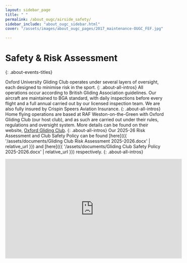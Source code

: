 ```yaml
---
layout: sidebar_page
title: " "
permalink: /about_ougc/airside_safety/
sidebar_include: "about_ougc_sidebar.html"
cover: "/assets/images/about_ougc_pages/2017_maintenance-OUGC_FEF.jpg"

---
```


# Safety & Risk Assessment
{: .about-events-titles}

Oxford University Gliding Club operates under several layers of oversight, each designed to minimise risk in the sport. 
{: .about-all-intros}
All operations occur according to British Gliding Association guidelines. Our aircraft are maintained to BGA standard, with daily inspections before every flight and a full annual carried out by our licensed inspection team. We are also fully insured by Crispin Speers Aviation Insurance.
{: .about-all-intros}
Home flying operations are based at RAF Weston-on-the-Green with Oxford Gliding Club (our host club), and as such are carried out under their rules, regulations and oversight system. More details can be found on their website, [Oxford Gliding Club](https://www.oxfordgliding.com/ "Oxford Gliding Club").
{: .about-all-intros}
Our 2025-26 Risk Assessment and Club Safety Policy can be found [here]({{ '/assets/documents/Gliding Club Risk Assessment 2025-2026.docx' | relative_url }}) and [here]({{ '/assets/documents/Gliding Club Safety Policy 2025-2026.docx' | relative_url }}) respectively.
{: .about-all-intros}


<div class="video-wrapper">
    <iframe width="560" height="315" src="https://www.youtube.com/embed/8S-J1lAQIrY?si=QvM2y68NcszOUNrf" title="YouTube video player" frameborder="0" allow="accelerometer; autoplay; clipboard-write; encrypted-media; gyroscope; picture-in-picture; web-share" referrerpolicy="strict-origin-when-cross-origin" allowfullscreen></iframe>
</div>
